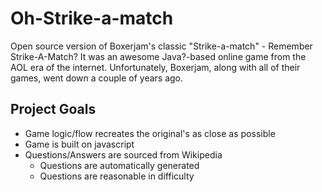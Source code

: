 # Oh-Strike-a-match
Open source version of Boxerjam's classic "Strike-a-match" - Remember Strike-A-Match? It was an awesome Java?-based online game from the AOL era of the internet. Unfortunately, Boxerjam, along with all of their games, went down a couple of years ago.

## Project Goals
- Game logic/flow recreates the original's as close as possible 
- Game is built on javascript
- Questions/Answers are sourced from Wikipedia
  - Questions are automatically generated
  - Questions are reasonable in difficulty

